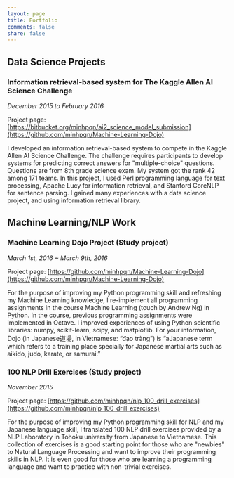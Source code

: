 ```yaml
---
layout: page
title: Portfolio
comments: false
share: false
---
```


## Data Science Projects

### Information retrieval-based system for The Kaggle Allen AI Science Challenge

*December 2015 to February 2016* 

Project page: [https://bitbucket.org/minhpqn/ai2_science_model_submission](https://github.com/minhpqn/Machine-Learning-Dojo)

I developed an information retrieval-based system to compete in the Kaggle Allen AI Science Challenge. The challenge requires participants to develop systems for predicting correct answers for "multiple-choice" questions. Questions are from 8th grade science exam. My system got the rank 42 among 171 teams. In this project, I used Perl programming language for text processing, Apache Lucy for information retrieval, and Stanford CoreNLP for sentence parsing. I gained many experiences with a data science project, and using information retrieval library.

## Machine Learning/NLP Work

### Machine Learning Dojo Project (Study project)

*March 1st, 2016 ~ March 9th, 2016*

Project page: [https://github.com/minhpqn/Machine-Learning-Dojo](https://github.com/minhpqn/Machine-Learning-Dojo)

For the purpose of improving my Python programming skill and refreshing my Machine Learning knowledge, I re-implement all programming assignments in the course Machine Learning (touch by Andrew Ng) in Python. In the course, previous programming assignments were implemented in Octave. I improved experiences of using Python scientific libraries: numpy, scikit-learn, scipy, and matplotlib. For your information, Dojo (in Japanese道場, in Vietnamese: “đạo tràng”) is “aJapanese term which refers to a training place specially for Japanese martial arts such as aikido, judo, karate, or samurai.”

### 100 NLP Drill Exercises (Study project)

*November 2015*

Project page: [https://github.com/minhpqn/nlp_100_drill_exercises](https://github.com/minhpqn/nlp_100_drill_exercises)

For the purpose of improving my Python programming skill for NLP and my Japanese language skill, I translated 100 NLP drill exercises provided by a NLP Laboratory in Tohoku university from Japanese to Vietnamese. This collection of exercises is a good starting point for those who are "newbies" to Natural Language Processing and want to improve their programming skills in NLP. It is even good for those who are learning a programming language and want to practice with non-trivial exercises.



